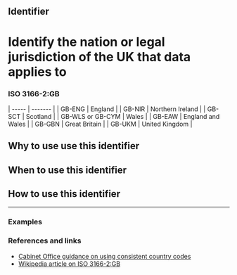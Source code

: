 ## Identifier
# Identify the nation or legal jurisdiction of the UK that data applies to
### ISO 3166-2:GB

| -----  | ------- |
| GB-ENG | England |
| GB-NIR | Northern Ireland |
| GB-SCT | Scotland |
| GB-WLS or GB-CYM | Wales |
| GB-EAW | England and Wales |
| GB-GBN | Great Britain |
| GB-UKM | United Kingdom |

## Why to use use this identifier

## When to use this identifier

## How to use this identifier

---

### Examples

### References and links

* [Cabinet Office guidance on using consistent country codes](https://www.gov.uk/government/publications/open-standards-for-government/country-codes)
* [Wikipedia article on ISO 3166-2:GB](https://en.wikipedia.org/wiki/ISO_3166-2:GB)